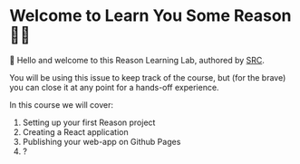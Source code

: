 # Welcome to Learn You Some Reason 👩‍🔬

 :wave: Hello and welcome to this Reason Learning Lab, authored by
[SRC](https://src.technology).

You will be using this issue to keep track of the course, but (for
the brave) you can close it at any point for a hands-off experience.

In this course we will cover: 

1. Setting up your first Reason project
2. Creating a React application
3. Publishing your web-app on Github Pages
4. ?
